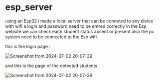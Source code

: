# esp_server
using an Esp32 i made a local server that can be conneted to any divice with wifi a login and password need to be entred correctly 
in the Esp website we can check each student status absent or present also the pc system need to be connected to the Esp wifi

this is the login page :

![Screenshot from 2024-07-02 20-07-39](https://github.com/Cheeth5/School-Security-System-/assets/117034442/865c7a7e-a387-4c2b-909b-6a8d73a17e78)

and this is the page of the detected students :

![Screenshot from 2024-07-02 20-07-39](https://github.com/Cheeth5/School-Security-System-/assets/117034442/253aa786-5aac-45e7-a31e-6a97876ec40f)
